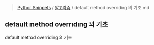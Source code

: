 > [Python Snippets](../README.md) / [알고리즘](README.md) / default method overriding 의 기초.md
## default method overriding 의 기초
default method overriding 의 기초